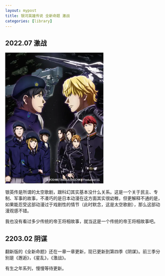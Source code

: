 ```yaml
---
layout: mypost
title: 银河英雄传说 全新命题 激战
categories: [library]
---
```


## 2022.07 激战

<img src="../../posts/2022-library/galaxy.webp" alt="image" style="zoom:70%;" />

银英传是所谓的太空歌剧，跟科幻其实基本没什么关系。这是一个关于民主、专制、军事的故事，不凑巧的是日本动漫在这方面其实很幼稚，但更解释不通的是，如果能忍受这部动漫过于戏剧性的情节（此时默念，这是太空歌剧），那么这部动漫观感不错。

我也没有看过多少传统的帝王将相故事，就当这是一个传统的帝王将相故事吧。

## 2203.02 阴谋

翻新版的《全新命题》还在一章一章更新，现已更新到第四季《阴谋》。前三季分别是《邂逅》，《星乱》，《激战》。

有生之年系列，慢慢等待更新。

